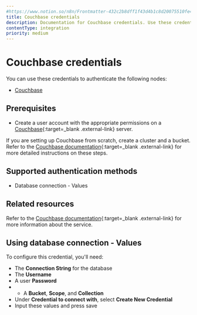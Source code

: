 ```yaml
---
#https://www.notion.so/n8n/Frontmatter-432c2b8dff1f43d4b1c8d20075510fe4
title: Couchbase credentials
description: Documentation for Couchbase credentials. Use these credentials to authenticate Couchbase in n8n, a workflow automation platform.
contentType: integration
priority: medium
---
```


# Couchbase credentials

You can use these credentials to authenticate the following nodes:

- [Couchbase](/integrations/builtin/app-nodes/n8n-nodes-base.couchbase/)

## Prerequisites

- Create a user account with the appropriate permissions on a [Couchbase](https://www.couchbase.com/){:target=_blank .external-link} server.

If you are setting up Couchbase from scratch, create a cluster and a bucket. Refer to the [Couchbase documentation](https://docs.couchbase.com/home/index.html){:target=_blank .external-link} for more detailed instructions on these steps.

## Supported authentication methods

- Database connection - Values

## Related resources

Refer to the [Couchbase documentation](https://docs.couchbase.com/home/index.html){:target=_blank .external-link} for more information about the service.


## Using database connection - Values

To configure this credential, you'll need:

- The **Connection String** for the database
- The **Username**
- A user **Password**
- - A **Bucket**, **Scope**, and **Collection**
- Under **Credential to connect with**, select **Create New Credential**
- Input these values and press save

